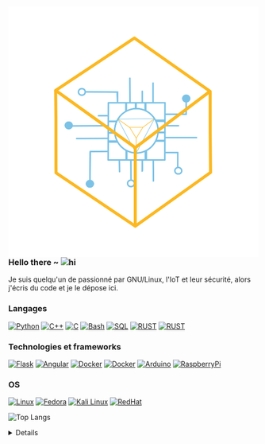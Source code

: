 <img align="left" src="https://github.com/ArthyD/ArthyD/blob/main/logo.svg?raw=true">





### Hello there ~ <img src="https://user-images.githubusercontent.com/1303154/88677602-1635ba80-d120-11ea-84d8-d263ba5fc3c0.gif" width="24px" alt="hi">

Je suis quelqu'un de passionné par GNU/Linux, l'IoT et leur sécurité, alors j'écris du code et je le dépose ici.


### Langages
[![Python](https://img.shields.io/badge/python-black?style=for-the-badge&logo=python)](https://www.python.org/)
[![C++](https://img.shields.io/badge/c++-blue?style=for-the-badge&logo=cplusplus)](https://isocpp.org/)
[![C](https://img.shields.io/badge/c-blue?style=for-the-badge&logo=c)](https://www.open-std.org/jtc1/sc22/wg14/)
[![Bash](https://img.shields.io/badge/bash-green?style=for-the-badge&logo=gnu-bash&logoColor=white)](https://www.gnu.org/software/bash/manual/bash.html)
[![SQL](https://img.shields.io/badge/sql-grey?style=for-the-badge&logo=mysql)](https://www.iso.org/standard/63555.html)
[![RUST](https://img.shields.io/badge/rust-orange?style=for-the-badge&logo=rust)](https://www.rust-lang.org/fr)
[![RUST](https://img.shields.io/badge/vhdl-red?style=for-the-badge&logo=xilinx)](https://www.vhdl.org/)

### Technologies et frameworks
[![Flask](https://img.shields.io/badge/flask-grey?style=for-the-badge&logo=flask)](https://flask.palletsprojects.com/en/2.3.x/)
[![Angular](https://img.shields.io/badge/angular-blue?style=for-the-badge&logo=angular)](https://angular.io/)
[![Docker](https://img.shields.io/badge/docker-black?style=for-the-badge&logo=docker)](https://www.docker.com/)
[![Docker](https://img.shields.io/badge/podman-brown?style=for-the-badge&logo=podman)](https://podman.io/)
[![Arduino](https://img.shields.io/badge/flask-grey?style=for-the-badge&logo=arduino)](https://www.arduino.cc/)
[![RaspberryPi](https://img.shields.io/badge/raspberry-red?style=for-the-badge&logo=raspberrypi)](https://www.raspberrypi.com/)


### OS
[![Linux](https://img.shields.io/badge/linux-brown?style=for-the-badge&logo=Linux)]()
[![Fedora](https://img.shields.io/badge/fedora-blue?style=for-the-badge&logo=Fedora)](https://fedoraproject.org/)
[![Kali Linux](https://img.shields.io/badge/kali-grey?style=for-the-badge&logo=KaliLinux)](https://www.kali.org/)
[![RedHat](https://img.shields.io/badge/redhat-red?style=for-the-badge&logo=RedHat)](https://www.redhat.com/fr)


![Top Langs](https://github-readme-stats.vercel.app/api/top-langs/?username=arthyd&layout=compact)

<details>
<p align="center">
  <a href="https://github.com/arthyd">
    <img src="http://github-profile-summary-cards.vercel.app/api/cards/profile-details?username=arthyd&theme=transparent" />
  </a>
  <a href="https://github.com/arthyd">
    <img src="https://github-readme-streak-stats.herokuapp.com/?user=arthyd&hide_border=true&card_width=338&theme=transparent" />
  </a>
  <a href="https://github.com/arthyd">
    <img src="http://github-profile-summary-cards.vercel.app/api/cards/stats?username=arthyd&theme=transparent" />
  </a>
</p>
</details>
